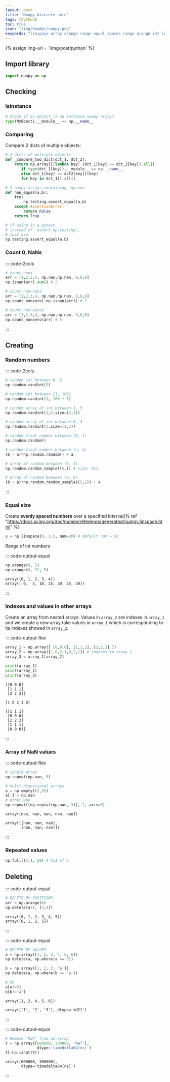 ```yaml
---
layout: post
title: "Numpy discrete note"
tags: [Python]
toc: true
icon: "/img/header/numpy.png"
keywords: "linspace array arange range equal spaces range arange int integer numbers list step evenly spaced create creating initialize nans values empty array random number isinstance check type numpy array compare 2 two dict dictionaries remove delete an element from an array count nans non nans not null"
---
```


{% assign img-url = '/img/post/python' %}

## Import library

~~~ python
import numpy as np
~~~

## Checking

### Isinstance

~~~ python
# Check if an object is an instance numpy array?
type(MyObect).__module__ == np.__name__
~~~

### Comparing

Compare 2 dicts of multiple objects:

~~~ python
# 2 dicts of multiple objects
def _compare_two_dict(dct_1, dct_2):
    return np.array([(lambda key: (dct_1[key] == dct_2[key]).all()
       if type(dct_1[key]).__module__ == np.__name__
       else dct_1[key] == dct2[key])(key)
       for key in dct_1]).all()
~~~

``` python
# 2 numpy arrays containing `np.nan`
def nan_equal(a,b):
    try:
        np.testing.assert_equal(a,b)
    except AssertionError:
        return False
    return True

# if using in a pytest
# instead of `assert np.testing`,
# just use
np.testing.assert_equal(a,b)
```

### Count 0, NaNs

::: code-2cols
~~~ python
# count nans
arr = [1,2,3,4, np.nan,np.nan, 0,0,0]
np.isnan(arr).sum() # 2
~~~

~~~ python
# count non-nans
arr = [1,2,3,4, np.nan,np.nan, 0,0,0]
np.count_nonzero(~np.isnan(arr)) # 7
~~~

~~~ python
# count non-zeros
arr = [1,2,3,4, np.nan,np.nan, 0,0,0]
np.count_nonzero(arr) # 6
~~~
:::

## Creating

### Random numbers

::: code-2cols
~~~ python
# random int between 0, 5
np.random.randint(5)

# random int between [1, 100]
np.random.randint(1, 100 + 1)
~~~

~~~ python
# random array of int between 1, 5
np.random.randint(1,5,size=(2,3))

# random array of int between 0, 3
np.random.randint(3,size=(2,3))
~~~

~~~ python
# random float number between [0, 1)
np.random.random()
~~~

~~~ python
# random float number between [a, b)
(b - a)*np.random.random() + a
~~~

~~~ python
# array of random between [0, 1)
np.random.random_sample((5,)) # size: 5x1
~~~

~~~ python
# array of random between (a, b)
(b - a)*np.random.random_sample((5,1)) + a
~~~
:::

### Equal size

Create **evenly spaced numbers** over a specified interval{% ref "https://docs.scipy.org/doc/numpy/reference/generated/numpy.linspace.html" %}

~~~ python
x = np.linspace(0, 3.5, num=20) # default num = 50
~~~

Range of int numbers

::: code-output-equal
~~~ python
np.arange(0, 5)
np.arange(0, 31, 5)
~~~

~~~
array([0, 1, 2, 3, 4])
array([ 0,  5, 10, 15, 20, 25, 30])
~~~
:::

### Indexes and values in other arrays

Create an array from nested arrays. Values in `array_2` are indexes in `array_1` and we create a new array take values in `array_1` which is corresponding to its indexes showed in `array_2`.

::: code-output-flex
~~~ python
array_1 = np.array([ [0,0,0], [1,1,1], [2,2,2] ])
array_2 = np.array([1,0,2,1,0,2,1]) # indexes in array_1
array_3 = array_1[array_2]

print(array_1)
print(array_2)
print(array_3)
~~~

~~~
[[0 0 0]
 [1 1 1]
 [2 2 2]]

[1 0 2 1 0]

[[1 1 1]
 [0 0 0]
 [2 2 2]
 [1 1 1]
 [0 0 0]]
~~~
:::

### Array of NaN values

::: code-output-flex
~~~ python
# single array
np.repeat(np.nan, 5)

# multi dimensional arrays
a = np.empty((2,3))
a[:] = np.nan
# other way
np.repeat([np.repeat(np.nan, 3)], 2, axis=0)
~~~

~~~
array([nan, nan, nan, nan, nan])

array([[nan, nan, nan],
       [nan, nan, nan]])
~~~
:::

### Repeated values

``` python
np.full((5,), 50) # 5x1 of 5
```

## Deleting

::: code-output-equal
~~~ python
# DELETE BY POSITIONS
arr = np.arange(6)
np.delete(arr, [3,4])
~~~

~~~
array([0, 1, 2, 3, 4, 5])
array([0, 1, 2, 5])
~~~
:::

::: code-output-equal
~~~ python
# DELETE BY VALUES
a = np.array([1, 2, 3, 4, 5, 6])
np.delete(a, np.where(a == 3))

b = np.array([1, 2, 3, 'a'])
np.delete(a, np.where(b == 'a'))

# OR
a[a!=3]
b[b!='a']
~~~

~~~
array([1, 2, 4, 5, 6])

array(['1', '2', '3'], dtype='<U21')
~~~
:::

::: code-output-equal
~~~ python
# Remove 'NaT' from an array
Y = np.array([600000, 300000, 'NaT'],
              dtype='timedelta64[ns]')
Y[~np.isnat(Y)]
~~~

~~~
array([600000, 300000],
       dtype='timedelta64[ns]')
~~~
:::


